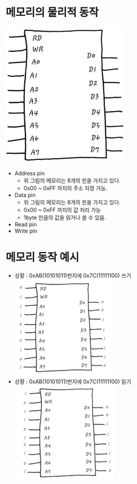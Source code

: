 # 메모리의 물리적 동작
![alt text](image.png)
- Address pin
    - 위 그림의 메모리는 8개의 핀을 가지고 있다.
    - 0x00 ~ 0xFF 까지의 주소 지정 가능. 
- Data pin 
    - 위 그림의 메모리는 8개의 핀을 가지고 있다. 
    - 0x00 ~ 0xFF 까지의 값 처리 가능
    - 1byte 만큼의 값을 읽거나 쓸 수 있음.
- Read pin 
- Write pin 

# 메모리 동작 예시 
- 상황 : 0xAB(10101011)번지에 0x7C(11111100) 쓰기
![alt text](image-1.png)
- 상황 : 0xAB(10101011)번지에 0x7C(11111100) 읽기
![alt text](image-2.png) 
